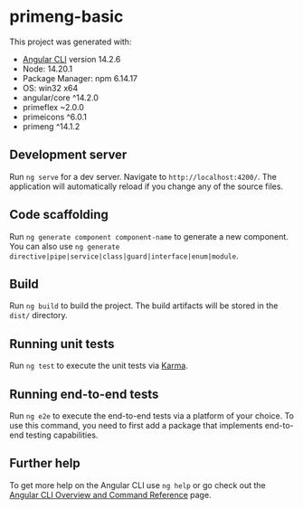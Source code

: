 # primeng-basic

This project was generated with:

  * [Angular CLI](https://github.com/angular/angular-cli) version 14.2.6
  * Node: 14.20.1
  * Package Manager: npm 6.14.17
  * OS: win32 x64
  * angular/core ^14.2.0
  * primeflex ~2.0.0
  * primeicons ^6.0.1
  * primeng ^14.1.2


## Development server

Run `ng serve` for a dev server. Navigate to `http://localhost:4200/`. The application will automatically reload if you change any of the source files.

## Code scaffolding

Run `ng generate component component-name` to generate a new component. You can also use `ng generate directive|pipe|service|class|guard|interface|enum|module`.

## Build

Run `ng build` to build the project. The build artifacts will be stored in the `dist/` directory.

## Running unit tests

Run `ng test` to execute the unit tests via [Karma](https://karma-runner.github.io).

## Running end-to-end tests

Run `ng e2e` to execute the end-to-end tests via a platform of your choice. To use this command, you need to first add a package that implements end-to-end testing capabilities.

## Further help

To get more help on the Angular CLI use `ng help` or go check out the [Angular CLI Overview and Command Reference](https://angular.io/cli) page.
